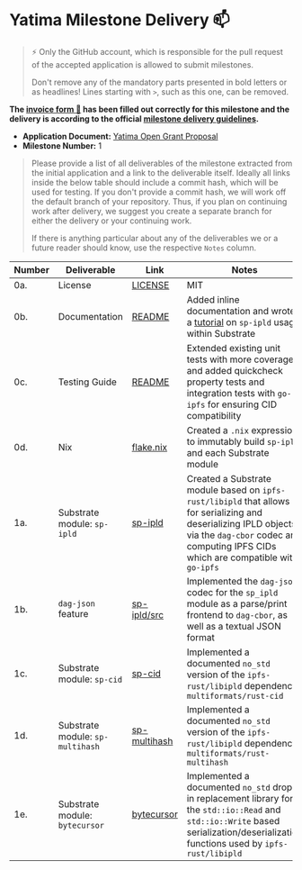 # Yatima Milestone Delivery :mailbox:

> ⚡ Only the GitHub account, which is responsible for the pull request of the accepted application is allowed to submit milestones.
>
> Don't remove any of the mandatory parts presented in bold letters or as headlines! Lines starting with `>`, such as this one, can be removed.

**The [invoice form :pencil:](https://docs.google.com/forms/d/e/1FAIpQLSfmNYaoCgrxyhzgoKQ0ynQvnNRoTmgApz9NrMp-hd8mhIiO0A/viewform) has been filled out correctly for this milestone and the delivery is according to the official [milestone delivery guidelines](https://github.com/w3f/General-Grants-Program/blob/master/grants/milestone-deliverables-guidelines.md).**

- **Application Document:** [Yatima Open Grant Proposal](https://github.com/yatima-inc/Open-Grants-Program/blob/e122eb754e9c4c228dea6721e6822fef4953cb30/applications/yatima.md)
- **Milestone Number:** 1

> Please provide a list of all deliverables of the milestone extracted from the initial application and a link to the deliverable itself. Ideally all links inside the below table should include a commit hash, which will be used for testing. If you don't provide a commit hash, we will work off the default branch of your repository. Thus, if you plan on continuing work after delivery, we suggest you create a separate branch for either the delivery or your continuing work.
>
> If there is anything particular about any of the deliverables we or a future reader should know, use the respective `Notes` column.

| Number | Deliverable                      | Link                                                                   | Notes                                                                                                                                                                                                   |
| ------ | -------------------------------- | ---------------------------------------------------------------------- | ------------------------------------------------------------------------------------------------------------------------------------------------------------------------------------------------------- |
| 0a.    | License                          | [LICENSE](https://github.com/yatima-inc/sp-ipld/blob/main/LICENSE)     | MIT                                                                                                                                                                                                     |
| 0b.    | Documentation                    | [README](https://github.com/yatima-inc/sp-ipld/blob/main/README.md)    | Added inline documentation and wrote a [tutorial](https://github.com/yatima-inc/sp-ipld/blob/main/substrate-tutorial.md) on `sp-ipld` usage within Substrate                                            |
| 0c.    | Testing Guide                    | [README](https://github.com/yatima-inc/sp-ipld/blob/main/README.md)    | Extended existing unit tests with more coverage, and added quickcheck property tests and integration tests with `go-ipfs` for ensuring CID compatibility                                                |
| 0d.    | Nix                              | [flake.nix](https://github.com/yatima-inc/sp-ipld/blob/main/flake.nix) | Created a `.nix` expression to immutably build `sp-ipld` and each Substrate module                                                                                                                      |
| 1a.    | Substrate module: `sp-ipld`      | [sp-ipld](https://github.com/yatima-inc/sp-ipld)                       | Created a Substrate module based on `ipfs-rust/libipld` that allows for serializing and deserializing IPLD objects via the `dag-cbor` codec and computing IPFS CIDs which are compatible with `go-ipfs` |
| 1b.    | `dag-json` feature               | [sp-ipld/src](https://github.com/yatima-inc/sp-ipld/tree/main/src)     | Implemented the `dag-json` codec for the `sp_ipld` module as a parse/print frontend to `dag-cbor`, as well as a textual JSON format                                                                     |
| 1c.    | Substrate module: `sp-cid`       | [sp-cid](https://github.com/yatima-inc/sp-cid)                         | Implemented a documented `no_std` version of the `ipfs-rust/libipld` dependency `multiformats/rust-cid`                                                                                                 |
| 1d.    | Substrate module: `sp-multihash` | [sp-multihash](https://github.com/yatima-inc/sp-multihash)             | Implemented a documented `no_std` version of the `ipfs-rust/libipld` dependency `multiformats/rust-multihash`                                                                                           |
| 1e.    | Substrate module: `bytecursor`   | [bytecursor](https://github.com/yatima-inc/bytecursor)                 | Implemented a documented `no_std` drop-in replacement library for the `std::io::Read` and `std::io::Write` based serialization/deserialization functions used by `ipfs-rust/libipld`                    |
